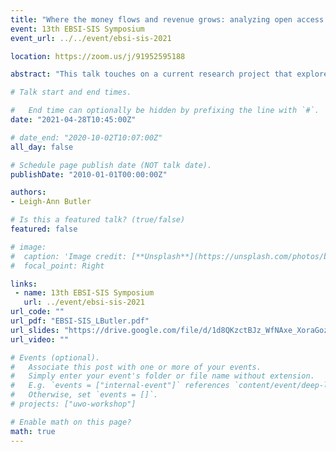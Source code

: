 ```yaml
---
title: "Where the money flows and revenue grows: analyzing open access article processing charges"
event: 13th EBSI-SIS Symposium
event_url: ../../event/ebsi-sis-2021

location: https://zoom.us/j/91952595188

abstract: "This talk touches on a current research project that explores the amount of APCs paid by Tri-Agency grant holders when publishing OA. Researchers more often use large amounts of grant funds to pay for OA costs (APCs), which means public tax dollars are being streamed into the revenues of large commercial publishers. It is important to monitor and collect data on APC spend, especially as the APC market continues to grow, costs inflate, and business models change."

# Talk start and end times.

#   End time can optionally be hidden by prefixing the line with `#`.
date: "2021-04-28T10:45:00Z"

# date_end: "2020-10-02T10:07:00Z"
all_day: false

# Schedule page publish date (NOT talk date).
publishDate: "2010-01-01T00:00:00Z"

authors:
- Leigh-Ann Butler

# Is this a featured talk? (true/false)
featured: false

# image:
#  caption: 'Image credit: [**Unsplash**](https://unsplash.com/photos/bzdhc5b3Bxs)'
#  focal_point: Right

links:
 - name: 13th EBSI-SIS Symposium
   url: ../event/ebsi-sis-2021
url_code: ""
url_pdf: "EBSI-SIS_LButler.pdf"
url_slides: "https://drive.google.com/file/d/1d8QKzctBJz_WfNAxe_XoraGozhq0EBs1/view?usp=sharing"
url_video: ""

# Events (optional).
#   Associate this post with one or more of your events.
#   Simply enter your event's folder or file name without extension.
#   E.g. `events = ["internal-event"]` references `content/event/deep-learning/index.md`.
#   Otherwise, set `events = []`.
# projects: ["uwo-workshop"]

# Enable math on this page?
math: true
---
```

